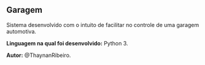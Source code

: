 ## Garagem

Sistema desenvolvido com o intuito de facilitar no controle de uma garagem automotiva.

**Linguagem na qual foi desenvolvido:** Python 3.

**Autor:** @ThaynanRibeiro.
